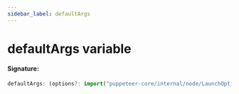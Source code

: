 ```yaml
---
sidebar_label: defaultArgs
---
```


# defaultArgs variable

#### Signature:

```typescript
defaultArgs: (options?: import("puppeteer-core/internal/node/LaunchOptions.js").BrowserLaunchArgumentOptions | undefined) => string[]
```
